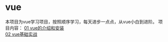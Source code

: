 # vue

本项目为vue学习项目，按照顺序学习，每天进步一点点，从vue小白到进阶。
项目内容：
[01 vue的介绍和安装](https://github.com/zhangwen0424/web/tree/master/vue/01vue的介绍和安装)  
[02 vue基础实战](https://github.com/zhangwen0424/web/tree/master/vue/02基础实战)
